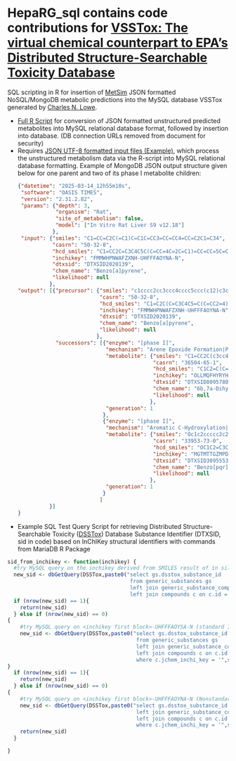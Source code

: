 # HepaRG_sql contains code contributions for [VSSTox: The virtual chemical counterpart to EPA’s Distributed Structure-Searchable Toxicity Database](https://epa.figshare.com/articles/presentation/VSSTox_The_virtual_chemical_counterpart_to_EPA_s_Distributed_Structure-Searchable_Toxicity_Database/24790575?file=43599186)
SQL scripting in R for insertion of [MetSim](https://github.com/lcgroff2/metsim)  JSON formatted NoSQL/MongoDB metabolic predictions into the MySQL database VSSTox generated by [Charles N. Lowe](https://www.linkedin.com/in/charles-lowe-5b78321a3/).

* [Full R Script](https://github.com/lcgroff2/HepaRG_sql/blob/main/parents_load_script_lgroff_redacted.R) for conversion of JSON formatted unstructured predicted metabolites into MySQL relational database format, followed by insertion into database. (DB connection URLs removed from document for security)
* Requires [JSON UTF-8 formatted input files (Example)](https://github.com/lcgroff2/HepaRG_sql/blob/main/predictions/heparg_times_rat_in_vitro_0.json), which process the unstructured metabolism data via the R-script into MySQL relational database formatting. Example of MongoDB JSON output structure given below for one parent and two of its phase I metabolite children:
  ```JSON
  {"datetime": "2025-03-14_12h55m10s",
   "software": "OASIS TIMES",
   "version": "2.31.2.82",
   "params": {"depth": 3,
              "organism": "Rat",
              "site_of_metabolism": false,
              "model": ["In Vitro Rat Liver S9 v12.18"]
             },
   "input": {"smiles": "C1=CC=C2C(=C1)C=C1C=CC3=CC=CC4=CC=C2C1=C34",
             "casrn": "50-32-8",
             "hcd_smiles": "C1=CC2C=C3C4C5C(C=CC=4C=2C=C1)=CC=CC=5C=C3",
             "inchikey": "FMMWHPNWAFZXNH-UHFFFAOYNA-N",
             "dtxsid": "DTXSID2020139",
             "chem_name": "Benzo[a]pyrene",
             "likelihood": null
            },
  "output": [{"precursor": {"smiles": "c1cccc2cc3ccc4cccc5ccc(c12)c3c45",
                            "casrn": "50-32-8",
                            "hcd_smiles": "C1=C2C(C=C3C4C5=C(C=CC2=4)C=CC=C5C=C3)=CC=C1",
                            "inchikey": "FMMWHPNWAFZXNH-UHFFFAOYNA-N",
                            "dtxsid": "DTXSID2020139",
                            "chem_name": "Benzo[a]pyrene",
                            "likelihood": null
                           },
              "successors": [{"enzyme": "[phase I]",
                              "mechanism": "Arene Epoxide Formation|PAH Arene Epoxide Formation",
                              "metabolite": {"smiles": "C1=CC2C(c3cc4ccc5cccc6ccc(c13)c4c56)O2",
                                             "casrn": "36504-65-1",
                                             "hcd_smiles": "C1C2=C(C=C3C4C5=C(C=CC2=4)C=CC=C5C=C3)C2OC2C=1",
                                             "inchikey": "OLLMQFHYRYHKTD-UHFFFAOYNA-N",
                                             "dtxsid": "DTXSID80957806",
                                             "chem_name": "6b,7a-Dihydrobenzo[1,12]tetrapheno[8,9-b]oxirene",
                                             "likelihood": null
                                            },
                              "generation": 1
                             },
                             {"enzyme": "[phase I]",
                              "mechanism": "Aromatic C-Hydroxylation|PAH Aromatic C-Hydroxylation",
                              "metabolite": {"smiles": "Oc1c2ccccc2c2ccc3cccc4ccc1c2c34",
                                             "casrn": "33953-73-0",
                                             "hcd_smiles": "OC1C2=C3C4C(C=C2)=CC=CC=4C=CC3=C2C=1C=CC=C2",
                                             "inchikey": "MGTMTTGZMPDIQS-UHFFFAOYNA-N",
                                             "dtxsid": "DTXSID30955534",
                                             "chem_name": "Benzo[pqr]tetraphen-6-ol",
                                             "likelihood": null
                                            },
                              "generation": 1
                             }
                            ]
            }]
  }
  ```
* Example SQL Test Query Script for retrieving Distributed Structure-Searchable Toxicity ([DSSTox](https://www.sciencedirect.com/science/article/pii/S2468111319300234)) Database Substance Identifier (DTXSID, sid in code) based on InChIKey structural identifiers with commands from MariaDB R Package
```r
sid_from_inchikey <- function(inchikey) {
  #try MySQL query on the inchikey derived from SMILES result of in silico tool:
  new_sid <- dbGetQuery(DSSTox,paste0("select gs.dsstox_substance_id
                                       from generic_substances gs
                                       left join generic_substance_compounds gsc on gsc.fk_generic_substance_id = gs.id
                                       left join compounds c on c.id = gsc.fk_compound_id where c.jchem_inchi_key = '",inchikey,"'"))
  if (nrow(new_sid) == 1){
    return(new_sid)
  } else if (nrow(new_sid) == 0)
{
    #try MySQL query on <inchikey first block>-UHFFFAOYSA-N (standard InChIKey mapping for no stereochemistry - neutral charge):
    new_sid <- dbGetQuery(DSSTox,paste0("select gs.dsstox_substance_id
                                         from generic_substances gs
                                         left join generic_substance_compounds gsc on gsc.fk_generic_substance_id = gs.id
                                         left join compounds c on c.id = gsc.fk_compound_id
                                         where c.jchem_inchi_key = '",str_split(inchikey,"-")[[1]][1],"-UHFFFAOYSA-N'"))
}
  if (nrow(new_sid) == 1){
    return(new_sid)
  } else if (nrow(new_sid) == 0)
{
    #try MySQL query on <inchikey first block>-UHFFFAOYNA-N (Nonstandard InChIKey mapping for no stereochemistry - neutral charge):
    new_sid <- dbGetQuery(DSSTox,paste0("select gs.dsstox_substance_id from generic_substances gs
                                         left join generic_substance_compounds gsc on gsc.fk_generic_substance_id = gs.id
                                         left join compounds c on c.id = gsc.fk_compound_id
                                         where c.jchem_inchi_key = '",str_split(inchikey,"-")[[1]][1],"-UHFFFAOYNA-N'"))
    return(new_sid)
  }

}
```
